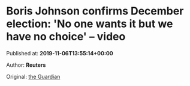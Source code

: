 
# Boris Johnson confirms December election: 'No one wants it but we have no choice' – video

Published at: **2019-11-06T13:55:14+00:00**

Author: **Reuters**

Original: [the Guardian](https://www.theguardian.com/politics/video/2019/nov/06/boris-johnson-confirms-december-election-no-one-wants-it-but-we-have-no-choice-video)


